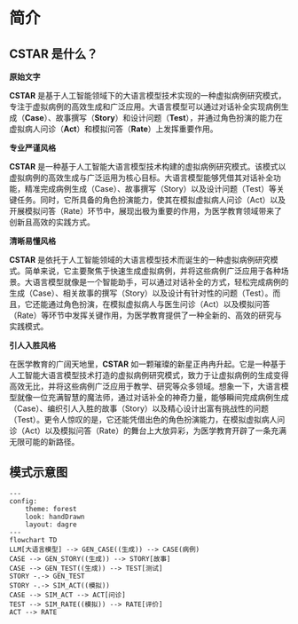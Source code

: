 # 简介

## CSTAR 是什么？

**原始文字**

**CSTAR** 是基于人工智能领域下的大语言模型技术实现的一种虚拟病例研究模式，专注于虚拟病例的高效生成和广泛应用。大语言模型可以通过对话补全实现病例生成（**Case**）、故事撰写（**Story**）和设计问题（**Test**），并通过角色扮演的能力在虚拟病人问诊（**Act**）和模拟问答（**Rate**）上发挥重要作用。

**专业严谨风格**

**CSTAR** 是一种基于人工智能大语言模型技术构建的虚拟病例研究模式。该模式以虚拟病例的高效生成与广泛运用为核心目标。大语言模型能够凭借其对话补全功能，精准完成病例生成（Case）、故事撰写（Story）以及设计问题（Test）等关键任务。同时，它所具备的角色扮演能力，使其在模拟虚拟病人问诊（Act）以及开展模拟问答（Rate）环节中，展现出极为重要的作用，为医学教育领域带来了创新且高效的实践方式。

**清晰易懂风格**

**CSTAR** 是依托于人工智能领域的大语言模型技术而诞生的一种虚拟病例研究模式。简单来说，它主要聚焦于快速生成虚拟病例，并将这些病例广泛应用于各种场景。大语言模型就像是一个智能助手，可以通过对话补全的方式，轻松完成病例的生成（Case）、相关故事的撰写（Story）以及设计有针对性的问题（Test）。而且，它还能通过角色扮演，在模拟虚拟病人与医生问诊（Act）以及模拟问答（Rate）等环节中发挥关键作用，为医学教育提供了一种全新的、高效的研究与实践模式。

**引人入胜风格**

在医学教育的广阔天地里，**CSTAR** 如一颗璀璨的新星正冉冉升起。它是一种基于人工智能大语言模型技术打造的虚拟病例研究模式，致力于让虚拟病例的生成变得高效无比，并将这些病例广泛应用于教学、研究等众多领域。想象一下，大语言模型就像一位充满智慧的魔法师，通过对话补全的神奇力量，能够瞬间完成病例生成（Case）、编织引人入胜的故事（Story）以及精心设计出富有挑战性的问题（Test）。更令人惊叹的是，它还能凭借出色的角色扮演能力，在模拟虚拟病人问诊（Act）以及模拟问答（Rate）的舞台上大放异彩，为医学教育开辟了一条充满无限可能的新路径。

## 模式示意图

```mermaid
---
config:
    theme: forest
    look: handDrawn
    layout: dagre
---
flowchart TD
LLM[大语言模型] --> GEN_CASE((生成)) --> CASE(病例)
CASE --> GEN_STORY((生成)) --> STORY[故事]
CASE --> GEN_TEST((生成)) --> TEST[测试]
STORY -.-> GEN_TEST
STORY -.-> SIM_ACT((模拟))
CASE --> SIM_ACT --> ACT[问诊]
TEST --> SIM_RATE((模拟)) --> RATE[评价]
ACT --> RATE
```
